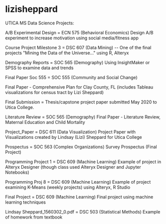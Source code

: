 # lizisheppard
UTICA MS Data Science Projects: 

A/B Experimental Design = ECN 575 (Behavioral Economics) Design A/B experiment to increase motivation using social media/fitness app

Course Project Milestone 3 = DSC 607 (Data Mining) -- One of the final projects "Mining the Data of the Universe..." using R, Alteryx

Demography Reports = SOC 565 (Demography) Using InsightMaker or SPSS to examine data and trends

Final Paper Soc 555 = SOC 555 (Community and Social Change) 

Final Paper - Comprehensive Plan for Clay County, FL (includes Tableau visualizations for census tract by Lizi Sheppard)

Final Submission = Thesis/capstone project paper submitted May 2020 to Utica College.

Literature Review = SOC 565 (Demography) Final Paper - Literature Review, Maternal Education and Child Mortality

Project_Paper = DSC 611 (Data Visualization) Project Paper with Visualizations created by Lindsay (Lizi) Sheppard for Utica College

Prospectus = SOC 563 (Complex Organizations) Survey Prospectus (Final Project)

Programming Project 1 = DSC 609 (Machine Learning) Example of project in Alteryx Designer (though class used Alteryx Designer and Jupyter Notebooks) 

Programming Proj 8 = DSC 609 (Machine Learning) Example of project examining K-Means (weekly projects) using Alteryx, R Studio

Final Project = DSC 609 (Machine Learning) Final project using machine learning techniques 

Lindsay Sheppard_1560302_0.pdf = DSC 503 (Statistical Methods) Example of homework from textbook

